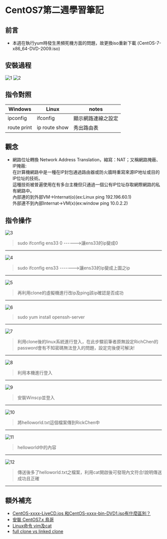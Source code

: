 # CentOS7第二週學習筆記
## 前言
* 本週在執行yum時發生黑頻死機方面的問題，故更換iso重新下載 (CentOS-7-x86_64-DVD-2009.iso)
## 安裝過程
![1](https://github.com/cycyucheng1010/NQU/blob/main/Centos7/week2-1.PNG)
![2](https://github.com/cycyucheng1010/NQU/blob/main/Centos7/week2-2.PNG)
## 指令對照
 Windows | Linux | notes
 -----|-----------|-------
 ipconfig | ifconfig | 顯示網路連線之設定
 route print | ip route show | 秀出路由表
## 觀念
* 網路位址轉換 Network Address Translation，縮寫：NAT；又稱網路掩蔽、IP掩蔽:<br>
在計算機網路中是一種在IP封包通過路由器或防火牆時重寫來源IP地址或目的IP位址的技術。<br>
這種技術被普遍使用在有多台主機但只通過一個公有IP位址存取網際網路的私有網路中。<br>
內部連的到外部VM->Internat(o)(ex:Linux ping 192.196.60.1)<br>
外部連不到內部Internat->VM(x)(ex:window ping 10.0.2.2)
## 指令操作
![3](https://github.com/cycyucheng1010/NQU/blob/main/Centos7/week2-3.PNG)
>sudo ifconfig ens33 0 ------>讓ens33的ip變成0 
---
![4](https://github.com/cycyucheng1010/NQU/blob/main/Centos7/week2-4.PNG)
>sudo ifconfig ens33 ------->讓ens33的ip變成上圖之ip
---
![5](https://github.com/cycyucheng1010/NQU/blob/main/Centos7/week2-5.PNG)
>再利用clone的虛擬機進行改ip及ping該ip確認是否成功
---
![6](https://github.com/cycyucheng1010/NQU/blob/main/Centos7/week2-6.PNG)
>sudo yum install openssh-server
---
![7](https://github.com/cycyucheng1010/NQU/blob/main/Centos7/week2-7.PNG)
>利用clone後的linux系統進行登入，在此步驟前筆者原無設定RichChen的password會有不知密碼無法登入的問題，設定完後便可解決!
---
![8](https://github.com/cycyucheng1010/NQU/blob/main/Centos7/week2-8.PNG)
>利用本機進行登入
---
![9](https://github.com/cycyucheng1010/NQU/blob/main/Centos7/week2-9.PNG)
>安裝Winscp並登入
---
![10](https://github.com/cycyucheng1010/NQU/blob/main/Centos7/week2-10.PNG)
>將helloworld.txt這個檔案傳到RickChen中
---
![11](https://github.com/cycyucheng1010/NQU/blob/main/Centos7/week2-11.PNG)
>helloworld中的內容
---
![12](https://github.com/cycyucheng1010/NQU/blob/main/Centos7/week2-12.PNG)
>傳送後多了helloworld.txt之檔案，利用cat開啟後可發現內文符合!說明傳送成功且正確
---
## 額外補充
* [CentOS-xxxx-LiveCD.ios 和CentOS-xxxx-bin-DVD1.iso有什麼區別？](https://www.itread01.com/content/1546347788.html)
* [安裝 CentOS7.x 鳥哥](http://linux.vbird.org/linux_basic/0157installcentos7.php)
* [Linux命令 vim及cat](https://www.itread01.com/content/1545716826.html)
* [full clone vs linked clone](https://www.vmware.com/support/ws5/doc/ws_clone_typeofclone.html)
